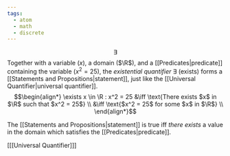 ```yaml
---
tags:
  - atom
  - math
  - discrete
---
```

$$\exists$$
Together with a variable ($x$), a domain ($\R$), and a [[Predicates|predicate]] containing the variable ($x^2 = 25$), the *existential quantifier* $\exists$ (exists) forms a [[Statements and Propositions|statement]], just like the [[Universal Quantifier|universal quantifier]].
$$\begin{align*}
	\exists x \in \R : x^2 = 25 &\iff \text{There exists $x$ in $\R$ such that $x^2 = 25$} \\
	&\iff \text{$x^2 = 25$ for some $x$ in $\R$} \\
\end{align*}$$

The [[Statements and Propositions|statement]] is true iff *there exists* a value in the domain which satisfies the [[Predicates|predicate]].

\[[[Universal Quantifier]]\]